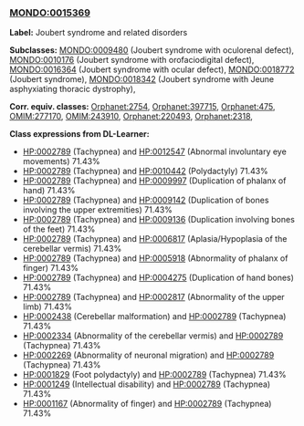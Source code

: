 
### [MONDO:0015369](http://purl.obolibrary.org/obo/MONDO_0015369)
**Label:** Joubert syndrome and related disorders

**Subclasses:** [MONDO:0009480](http://purl.obolibrary.org/obo/MONDO_0009480) (Joubert syndrome with oculorenal defect), [MONDO:0010176](http://purl.obolibrary.org/obo/MONDO_0010176) (Joubert syndrome with orofaciodigital defect), [MONDO:0016364](http://purl.obolibrary.org/obo/MONDO_0016364) (Joubert syndrome with ocular defect), [MONDO:0018772](http://purl.obolibrary.org/obo/MONDO_0018772) (Joubert syndrome), [MONDO:0018342](http://purl.obolibrary.org/obo/MONDO_0018342) (Joubert syndrome with Jeune asphyxiating thoracic dystrophy), 

**Corr. equiv. classes:** [Orphanet:2754](http://www.orpha.net/ORDO/Orphanet_2754), [Orphanet:397715](http://www.orpha.net/ORDO/Orphanet_397715), [Orphanet:475](http://www.orpha.net/ORDO/Orphanet_475), [OMIM:277170](http://purl.obolibrary.org/obo/OMIM_277170), [OMIM:243910](http://purl.obolibrary.org/obo/OMIM_243910), [Orphanet:220493](http://www.orpha.net/ORDO/Orphanet_220493), [Orphanet:2318](http://www.orpha.net/ORDO/Orphanet_2318), 

**Class expressions from DL-Learner:**

- [HP:0002789](http://purl.obolibrary.org/obo/HP_0002789) (Tachypnea) and [HP:0012547](http://purl.obolibrary.org/obo/HP_0012547) (Abnormal involuntary eye movements) 71.43%
- [HP:0002789](http://purl.obolibrary.org/obo/HP_0002789) (Tachypnea) and [HP:0010442](http://purl.obolibrary.org/obo/HP_0010442) (Polydactyly) 71.43%
- [HP:0002789](http://purl.obolibrary.org/obo/HP_0002789) (Tachypnea) and [HP:0009997](http://purl.obolibrary.org/obo/HP_0009997) (Duplication of phalanx of hand) 71.43%
- [HP:0002789](http://purl.obolibrary.org/obo/HP_0002789) (Tachypnea) and [HP:0009142](http://purl.obolibrary.org/obo/HP_0009142) (Duplication of bones involving the upper extremities) 71.43%
- [HP:0002789](http://purl.obolibrary.org/obo/HP_0002789) (Tachypnea) and [HP:0009136](http://purl.obolibrary.org/obo/HP_0009136) (Duplication involving bones of the feet) 71.43%
- [HP:0002789](http://purl.obolibrary.org/obo/HP_0002789) (Tachypnea) and [HP:0006817](http://purl.obolibrary.org/obo/HP_0006817) (Aplasia/Hypoplasia of the cerebellar vermis) 71.43%
- [HP:0002789](http://purl.obolibrary.org/obo/HP_0002789) (Tachypnea) and [HP:0005918](http://purl.obolibrary.org/obo/HP_0005918) (Abnormality of phalanx of finger) 71.43%
- [HP:0002789](http://purl.obolibrary.org/obo/HP_0002789) (Tachypnea) and [HP:0004275](http://purl.obolibrary.org/obo/HP_0004275) (Duplication of hand bones) 71.43%
- [HP:0002789](http://purl.obolibrary.org/obo/HP_0002789) (Tachypnea) and [HP:0002817](http://purl.obolibrary.org/obo/HP_0002817) (Abnormality of the upper limb) 71.43%
- [HP:0002438](http://purl.obolibrary.org/obo/HP_0002438) (Cerebellar malformation) and [HP:0002789](http://purl.obolibrary.org/obo/HP_0002789) (Tachypnea) 71.43%
- [HP:0002334](http://purl.obolibrary.org/obo/HP_0002334) (Abnormality of the cerebellar vermis) and [HP:0002789](http://purl.obolibrary.org/obo/HP_0002789) (Tachypnea) 71.43%
- [HP:0002269](http://purl.obolibrary.org/obo/HP_0002269) (Abnormality of neuronal migration) and [HP:0002789](http://purl.obolibrary.org/obo/HP_0002789) (Tachypnea) 71.43%
- [HP:0001829](http://purl.obolibrary.org/obo/HP_0001829) (Foot polydactyly) and [HP:0002789](http://purl.obolibrary.org/obo/HP_0002789) (Tachypnea) 71.43%
- [HP:0001249](http://purl.obolibrary.org/obo/HP_0001249) (Intellectual disability) and [HP:0002789](http://purl.obolibrary.org/obo/HP_0002789) (Tachypnea) 71.43%
- [HP:0001167](http://purl.obolibrary.org/obo/HP_0001167) (Abnormality of finger) and [HP:0002789](http://purl.obolibrary.org/obo/HP_0002789) (Tachypnea) 71.43%


